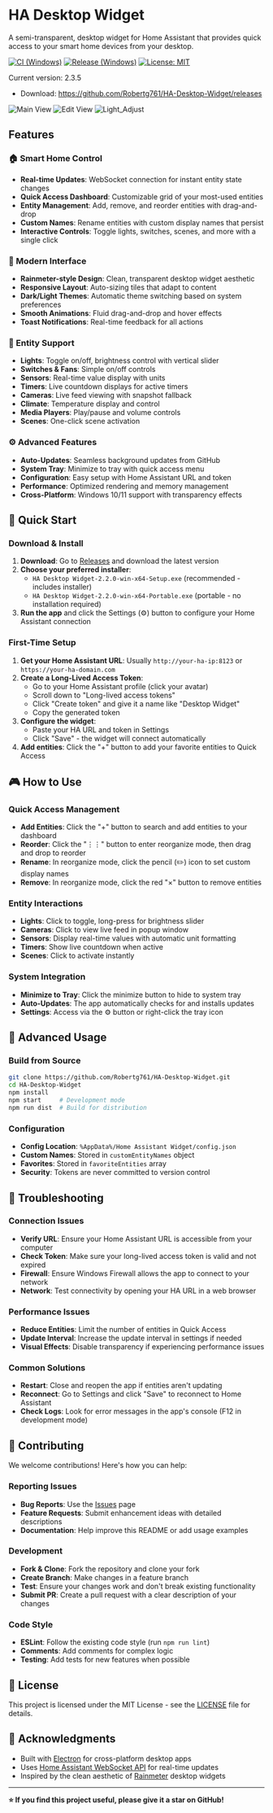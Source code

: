 # HA Desktop Widget

A semi-transparent, desktop widget for Home Assistant that provides quick access to your smart home devices from your desktop.

[![CI (Windows)](https://github.com/Robertg761/HA-Desktop-Widget/actions/workflows/ci.yml/badge.svg)](https://github.com/Robertg761/HA-Desktop-Widget/actions/workflows/ci.yml)
[![Release (Windows)](https://github.com/Robertg761/HA-Desktop-Widget/actions/workflows/release.yml/badge.svg)](https://github.com/Robertg761/HA-Desktop-Widget/actions/workflows/release.yml)
[![License: MIT](https://img.shields.io/badge/License-MIT-green.svg)](LICENSE)

Current version: 2.3.5

- Download: https://github.com/Robertg761/HA-Desktop-Widget/releases

![Main View](Main_View.png) ![Edit View](Edit_View.png) ![Light_Adjust](Light_Adjust.png)

## Features

### 🏠 Smart Home Control
- **Real-time Updates**: WebSocket connection for instant entity state changes
- **Quick Access Dashboard**: Customizable grid of your most-used entities
- **Entity Management**: Add, remove, and reorder entities with drag-and-drop
- **Custom Names**: Rename entities with custom display names that persist
- **Interactive Controls**: Toggle lights, switches, scenes, and more with a single click

### 🎨 Modern Interface
- **Rainmeter-style Design**: Clean, transparent desktop widget aesthetic
- **Responsive Layout**: Auto-sizing tiles that adapt to content
- **Dark/Light Themes**: Automatic theme switching based on system preferences
- **Smooth Animations**: Fluid drag-and-drop and hover effects
- **Toast Notifications**: Real-time feedback for all actions

### 📱 Entity Support
- **Lights**: Toggle on/off, brightness control with vertical slider
- **Switches & Fans**: Simple on/off controls
- **Sensors**: Real-time value display with units
- **Timers**: Live countdown displays for active timers
- **Cameras**: Live feed viewing with snapshot fallback
- **Climate**: Temperature display and control
- **Media Players**: Play/pause and volume controls
- **Scenes**: One-click scene activation

### ⚙️ Advanced Features
- **Auto-Updates**: Seamless background updates from GitHub
- **System Tray**: Minimize to tray with quick access menu
- **Configuration**: Easy setup with Home Assistant URL and token
- **Performance**: Optimized rendering and memory management
- **Cross-Platform**: Windows 10/11 support with transparency effects

## 🚀 Quick Start

### Download & Install
1. **Download**: Go to [Releases](https://github.com/Robertg761/HA-Desktop-Widget/releases) and download the latest version
2. **Choose your preferred installer**:
   - `HA Desktop Widget-2.2.0-win-x64-Setup.exe` (recommended - includes installer)
   - `HA Desktop Widget-2.2.0-win-x64-Portable.exe` (portable - no installation required)
3. **Run the app** and click the Settings (⚙️) button to configure your Home Assistant connection

### First-Time Setup
1. **Get your Home Assistant URL**: Usually `http://your-ha-ip:8123` or `https://your-ha-domain.com`
2. **Create a Long-Lived Access Token**:
   - Go to your Home Assistant profile (click your avatar)
   - Scroll down to "Long-lived access tokens"
   - Click "Create token" and give it a name like "Desktop Widget"
   - Copy the generated token
3. **Configure the widget**:
   - Paste your HA URL and token in Settings
   - Click "Save" - the widget will connect automatically
4. **Add entities**: Click the "+" button to add your favorite entities to Quick Access

## 🎮 How to Use

### Quick Access Management
- **Add Entities**: Click the "+" button to search and add entities to your dashboard
- **Reorder**: Click the "⋮⋮" button to enter reorganize mode, then drag and drop to reorder
- **Rename**: In reorganize mode, click the pencil (✏️) icon to set custom display names
- **Remove**: In reorganize mode, click the red "×" button to remove entities

### Entity Interactions
- **Lights**: Click to toggle, long-press for brightness slider
- **Cameras**: Click to view live feed in popup window
- **Sensors**: Display real-time values with automatic unit formatting
- **Timers**: Show live countdown when active
- **Scenes**: Click to activate instantly

### System Integration
- **Minimize to Tray**: Click the minimize button to hide to system tray
- **Auto-Updates**: The app automatically checks for and installs updates
- **Settings**: Access via the ⚙️ button or right-click the tray icon

## 🔧 Advanced Usage

### Build from Source
```bash
git clone https://github.com/Robertg761/HA-Desktop-Widget.git
cd HA-Desktop-Widget
npm install
npm start     # Development mode
npm run dist  # Build for distribution
```

### Configuration
- **Config Location**: `%AppData%/Home Assistant Widget/config.json`
- **Custom Names**: Stored in `customEntityNames` object
- **Favorites**: Stored in `favoriteEntities` array
- **Security**: Tokens are never committed to version control

## 🐛 Troubleshooting

### Connection Issues
- **Verify URL**: Ensure your Home Assistant URL is accessible from your computer
- **Check Token**: Make sure your long-lived access token is valid and not expired
- **Firewall**: Ensure Windows Firewall allows the app to connect to your network
- **Network**: Test connectivity by opening your HA URL in a web browser

### Performance Issues
- **Reduce Entities**: Limit the number of entities in Quick Access
- **Update Interval**: Increase the update interval in settings if needed
- **Visual Effects**: Disable transparency if experiencing performance issues

### Common Solutions
- **Restart**: Close and reopen the app if entities aren't updating
- **Reconnect**: Go to Settings and click "Save" to reconnect to Home Assistant
- **Check Logs**: Look for error messages in the app's console (F12 in development mode)

## 🤝 Contributing

We welcome contributions! Here's how you can help:

### Reporting Issues
- **Bug Reports**: Use the [Issues](https://github.com/Robertg761/HA-Desktop-Widget/issues) page
- **Feature Requests**: Submit enhancement ideas with detailed descriptions
- **Documentation**: Help improve this README or add usage examples

### Development
- **Fork & Clone**: Fork the repository and clone your fork
- **Create Branch**: Make changes in a feature branch
- **Test**: Ensure your changes work and don't break existing functionality
- **Submit PR**: Create a pull request with a clear description of your changes

### Code Style
- **ESLint**: Follow the existing code style (run `npm run lint`)
- **Comments**: Add comments for complex logic
- **Testing**: Add tests for new features when possible

## 📄 License

This project is licensed under the MIT License - see the [LICENSE](LICENSE) file for details.

## 🙏 Acknowledgments

- Built with [Electron](https://electronjs.org/) for cross-platform desktop apps
- Uses [Home Assistant WebSocket API](https://developers.home-assistant.io/docs/api/websocket) for real-time updates
- Inspired by the clean aesthetic of [Rainmeter](https://www.rainmeter.net/) desktop widgets

---

**⭐ If you find this project useful, please give it a star on GitHub!**
